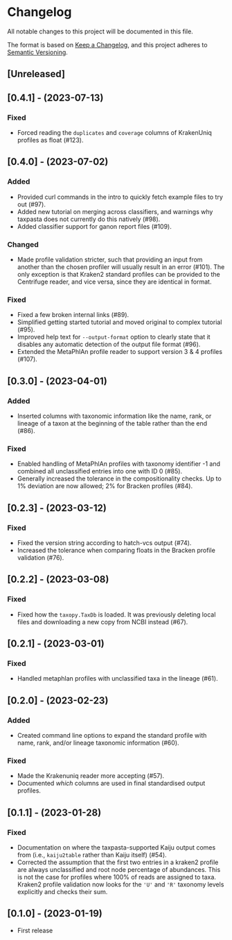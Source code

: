 # Changelog

All notable changes to this project will be documented in this file.

The format is based on [Keep a Changelog](https://keepachangelog.com/en/1.0.0/),
and this project adheres to [Semantic Versioning](https://semver.org/spec/v2.0.0.html).

## [Unreleased]

## [0.4.1] - (2023-07-13)

### Fixed

-   Forced reading the `duplicates` and `coverage` columns of KrakenUniq profiles as
    float (#123).

## [0.4.0] - (2023-07-02)

### Added

-   Provided curl commands in the intro to quickly fetch example files to try out (#97).
-   Added new tutorial on merging across classifiers, and warnings why taxpasta
    does not currently do this natively (#98).
-   Added classifier support for ganon report files (#109).

### Changed

-   Made profile validation stricter, such that providing an input from another
    than the chosen profiler will usually result in an error (#101). The only
    exception is that Kraken2 standard profiles can be provided to the
    Centrifuge reader, and vice versa, since they are identical in format.

### Fixed

-   Fixed a few broken internal links (#89).
-   Simplified getting started tutorial and moved original to complex tutorial (#95).
-   Improved help text for `--output-format` option to clearly state that it disables
    any automatic detection of the output file format (#96).
-   Extended the MetaPhlAn profile reader to support version 3 & 4 profiles (#107).

## [0.3.0] - (2023-04-01)

### Added

-   Inserted columns with taxonomic information like the name, rank, or lineage of a
    taxon at the beginning of the table rather than the end (#86).

### Fixed

-   Enabled handling of MetaPhlAn profiles with taxonomy identifier -1 and combined all
    unclassified entries into one with ID 0 (#85).
-   Generally increased the tolerance in the compositionality checks. Up to 1%
    deviation are now allowed; 2% for Bracken profiles (#84).

## [0.2.3] - (2023-03-12)

### Fixed

-   Fixed the version string according to hatch-vcs output (#74).
-   Increased the tolerance when comparing floats in the Bracken profile validation
    (#76).

## [0.2.2] - (2023-03-08)

### Fixed

-   Fixed how the `taxopy.TaxDb` is loaded. It was previously deleting local files and
    downloading a new copy from NCBI instead (#67).

## [0.2.1] - (2023-03-01)

### Fixed

-   Handled metaphlan profiles with unclassified taxa in the lineage (#61).

## [0.2.0] - (2023-02-23)

### Added

-   Created command line options to expand the standard profile with name, rank,
    and/or lineage taxonomic information (#60).

### Fixed

-   Made the Krakenuniq reader more accepting (#57).
-   Documented _which_ columns are used in final standardised output profiles.

## [0.1.1] - (2023-01-28)

### Fixed

-   Documentation on where the taxpasta-supported Kaiju output comes from (i.e.,
    `kaiju2table` rather than Kaiju itself) (#54).
-   Corrected the assumption that the first two entries in a kraken2 profile are
    always unclassified and root node percentage of abundances. This is not the
    case for profiles where 100% of reads are assigned to taxa. Kraken2 profile
    validation now looks for the `'U'` and `'R'` taxonomy levels explicitly and
    checks their sum.

## [0.1.0] - (2023-01-19)

-   First release
